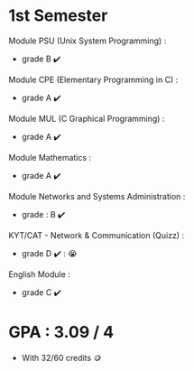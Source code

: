 # 1st Semester

Module PSU (Unix System Programming) :  
  - grade B :heavy_check_mark:  
  
Module CPE (Elementary Programming in C) :  
  - grade A :heavy_check_mark:  
  
Module MUL (C Graphical Programming) :  
  - grade A :heavy_check_mark:    
  
Module Mathematics :   
  - grade A :heavy_check_mark:  
  
Module Networks and Systems Administration :  
  - grade : B :heavy_check_mark: 
  
KYT/CAT - Network & Communication (Quizz) :  
  - grade D :heavy_check_mark: : :sob:  
  
English Module :  
  - grade C :heavy_check_mark:  
  
# GPA : 3.09 / 4

  - With 32/60 credits :coin:

